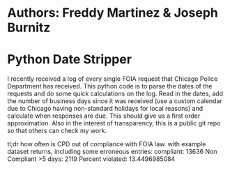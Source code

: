 # Authors: Freddy Martinez & Joseph Burnitz

# Python Date Stripper

I recently received a log of every single FOIA request that Chicago Police Department has received. This python code is to parse the dates of the requests and do some quick calculations on the log. Read in the dates, add the number of business days since it was received (use a custom calendar due to Chicago having non-standard holidays for local reasons) and calculate when responses are due. This should give us a first order approximation. Also in the interest of transparency, this is a public git repo so that others can check my work. 

tl;dr how often is CPD out of compliance with FOIA law.
with example dataset returns, including some erroneous entries:
compliant:  13636  Non Compliant >5 days:  2119  Percent violated:  13.4496985084
